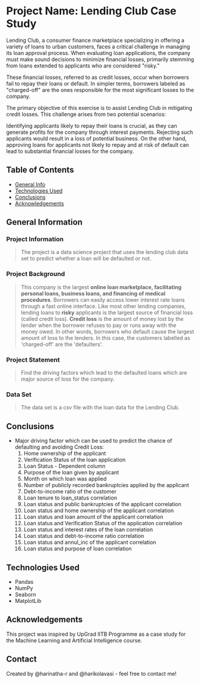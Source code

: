 # Project Name: Lending Club Case Study
Lending Club, a consumer finance marketplace specializing in offering a variety of loans to urban customers, faces a critical challenge in managing its loan approval process. When evaluating loan applications, the company must make sound decisions to minimize financial losses, primarily stemming from loans extended to applicants who are considered "risky."

These financial losses, referred to as credit losses, occur when borrowers fail to repay their loans or default. In simpler terms, borrowers labeled as "charged-off" are the ones responsible for the most significant losses to the company.

The primary objective of this exercise is to assist Lending Club in mitigating credit losses. This challenge arises from two potential scenarios:

Identifying applicants likely to repay their loans is crucial, as they can generate profits for the company through interest payments. Rejecting such applicants would result in a loss of potential business.
On the other hand, approving loans for applicants not likely to repay and at risk of default can lead to substantial financial losses for the company.


## Table of Contents
* [General Info](#general-information)
* [Technologies Used](#technologies-used)
* [Conclusions](#conclusions)
* [Acknowledgements](#acknowledgements)

## General Information
### Project Information

> The project is a data science project that uses the lending club data set to predict whether a loan will be defaulted or not.

### Project Background

> This company is the largest **online loan marketplace, facilitating personal loans, business loans, and financing of medical procedures**. Borrowers can easily access lower interest rate loans through a fast online interface. Like most other lending companies, lending loans to **risky** applicants is the largest source of financial loss (called credit loss). **Credit loss** is the amount of money lost by the lender when the borrower refuses to pay or runs away with the money owed. In other words, borrowers who default cause the largest amount of loss to the lenders. In this case, the customers labelled as 'charged-off' are the 'defaulters'.

### Project Statement

> Find the driving factors which lead to the defaulted loans which are major source of loss for the company.

### Data Set

> The data set is a csv file with the loan data for the Lending Club.

## Conclusions

- Major driving factor which can be used to predict the chance of defaulting and avoiding Credit Loss:
  1. Home ownership of the applicant
  2. Verification Status of the loan application
  3. Loan Status - Dependent column
  4. Purpose of the loan given by applicant
  5. Month on which loan was applied
  6. Number of publicly recorded bankruptcies applied by the applicant
  7. Debt-to-income ratio of the customer
  8. Loan tenure to loan_status correlation
  9. Loan status and public bankruptcies of the applicant correlation
  10. Loan status and home ownership of the applicant correlation
  11. Loan status and loan amount of the applicant correlation
  12. Loan status and Verification Status of the application correlation
  13. Loan status and interest rates of the loan correlation
  14. Loan status and debt-to-income ratio correlation
  15. Loan status and annul_inc of the applicant correlation
  16. Loan status and purpose of loan correlation



## Technologies Used

- Pandas 
- NumPy 
- Seaborn
- MatplotLib 


## Acknowledgements
This project was inspired by UpGrad IITB Programme as a case study for the Machine Learning and Artificial Intelligence course.


## Contact
Created by @harinatha-r and @harikolavasi - feel free to contact me!


<!-- Optional -->
<!-- ## License -->
<!-- This project is open source and available under the [... License](). -->

<!-- You don't have to include all sections - just the one's relevant to your project -->